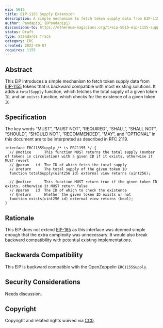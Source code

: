 ```yaml
---
eip: 5615
title: EIP-1155 Supply Extension
description: A simple mechanism to fetch token supply data from EIP-1155 tokens
author: Pandapip1 (@Pandapip1)
discussions-to: https://ethereum-magicians.org/t/eip-5615-eip-1155-supply-extension/10732
status: Draft
type: Standards Track
category: ERC
created: 2022-09-07
requires: 1155
---
```


## Abstract

This EIP introduces a simple mechanism to fetch token supply data from [EIP-1155](./eip-1155.md) tokens that is backward compatible with most existing solutions. It adds a `totalSupply` function, which fetches the total supply of a given token `ID`, and an `exists` function, which checks for the existence of a given token `ID`.

## Specification

The key words “MUST”, “MUST NOT”, “REQUIRED”, “SHALL”, “SHALL NOT”, “SHOULD”, “SHOULD NOT”, “RECOMMENDED”, “MAY”, and “OPTIONAL” in this document are to be interpreted as described in RFC 2119.

```solidity
interface ERC1155Supply /* is ERC1155 */ {
  // @notice      This function MUST returns the total supply (number of tokens in circulation) with a given ID if it exists, otherwise it MUST revert
  // @param   id  The ID of which fetch the total supply
  // @return      The total supply of the given token ID
  function totalSupply(uint256 id) external view returns (uint256);

  // @notice      This function MUST return true if the given token ID exists, otherwise it MUST return false
  // @param   id  The ID of which to check the existence
  // @return      Whether the given token ID exists or not
  function exists(uint256 id) external view returns (bool);
}
```

## Rationale

This EIP does not extend [EIP-165](./eip-165.md) as this interface was deemed simple enough that the extra complexity was unnecessary. It would also break backward compatibility with potential existing implementations.

## Backwards Compatibility

This EIP is backward compatible with the OpenZeppelin `ERC1155Supply`.

## Security Considerations

Needs discussion.

## Copyright

Copyright and related rights waived via [CC0](../LICENSE.md).
